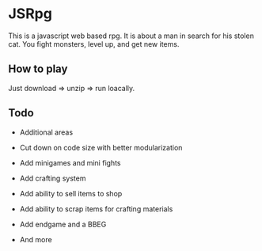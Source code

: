 
# JSRpg

This is a javascript web based rpg. It is about a man in search for
his stolen cat. You fight monsters, level up, and get new items.




## How to play

Just download => unzip => run loacally.




## Todo

- Additional areas

- Cut down on code size with better modularization

- Add minigames and mini fights

- Add crafting system

- Add ability to sell items to shop

- Add ability to scrap items for crafting materials

- Add endgame and a BBEG

- And more